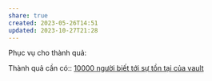 ```yaml
---
share: true
created: 2023-05-26T14:51
updated: 2023-10-27T21:28
---
```


Phục vụ cho thành quả:

Thành quả cần có:: [10000 người biết tới sự tồn tại của vault](./10000%20ng%C6%B0%E1%BB%9Di%20bi%E1%BA%BFt%20t%E1%BB%9Bi%20s%E1%BB%B1%20t%E1%BB%93n%20t%E1%BA%A1i%20c%E1%BB%A7a%20vault.md)
